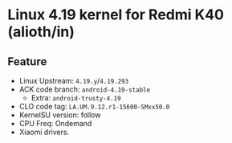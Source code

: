 # Linux 4.19 kernel for Redmi K40 (alioth/in)

## Feature
- Linux Upstream: `4.19.y`/`4.19.293`
- ACK code branch: `android-4.19-stable`
    - Extra: `android-trusty-4.19`
- CLO code tag: `LA.UM.9.12.r1-15600-SMxx50.0`
- KernelSU version: follow
- CPU Freq: Ondemand
- Xiaomi drivers.
